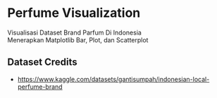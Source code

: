 # Perfume Visualization
Visualisasi Dataset Brand Parfum Di Indonesia
<br>
Menerapkan Matplotlib Bar, Plot, dan Scatterplot

## Dataset Credits
- https://www.kaggle.com/datasets/gantisumpah/indonesian-local-perfume-brand
